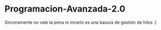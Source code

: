# Programacion-Avanzada-2.0

Sinceramente no vale la pena ni mirarlo es una basura de gestión de hilos :)
